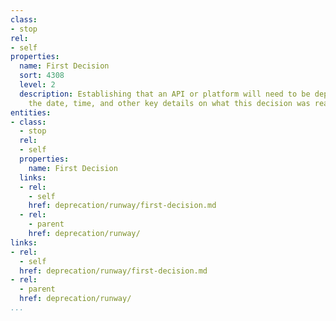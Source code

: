```yaml
---
class:
- stop
rel:
- self
properties:
  name: First Decision
  sort: 4308
  level: 2
  description: Establishing that an API or platform will need to be deprecated. Recording
    the date, time, and other key details on what this decision was reached.
entities:
- class:
  - stop
  rel:
  - self
  properties:
    name: First Decision
  links:
  - rel:
    - self
    href: deprecation/runway/first-decision.md
  - rel:
    - parent
    href: deprecation/runway/
links:
- rel:
  - self
  href: deprecation/runway/first-decision.md
- rel:
  - parent
  href: deprecation/runway/
...
```

